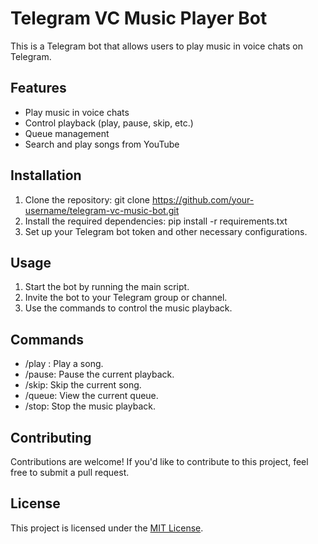 # Telegram VC Music Player Bot

This is a Telegram bot that allows users to play music in voice chats on Telegram.

## Features
- Play music in voice chats
- Control playback (play, pause, skip, etc.)
- Queue management
- Search and play songs from YouTube

## Installation
1. Clone the repository: git clone https://github.com/your-username/telegram-vc-music-bot.git
2. Install the required dependencies: pip install -r requirements.txt
3. Set up your Telegram bot token and other necessary configurations.

## Usage
1. Start the bot by running the main script.
2. Invite the bot to your Telegram group or channel.
3. Use the commands to control the music playback.

## Commands
- /play <song>: Play a song.
- /pause: Pause the current playback.
- /skip: Skip the current song.
- /queue: View the current queue.
- /stop: Stop the music playback.

## Contributing
Contributions are welcome! If you'd like to contribute to this project, feel free to submit a pull request.

## License
This project is licensed under the [MIT License](https://opensource.org/licenses/MIT).
